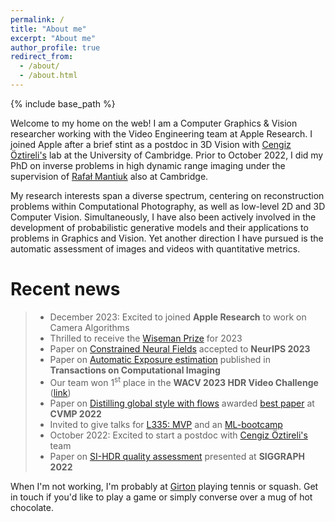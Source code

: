 ```yaml
---
permalink: /
title: "About me"
excerpt: "About me"
author_profile: true
redirect_from: 
  - /about/
  - /about.html
---
```


{% include base_path %}

Welcome to my home on the web! I am a Computer Graphics & Vision researcher working with the Video Engineering team at Apple Research. I joined Apple after a brief stint as a postdoc in 3D Vision with <a href="https://www.cl.cam.ac.uk/~aco41/" target="_blank">Cengiz Öztireli's</a> lab at the University of Cambridge. Prior to October 2022, I did my PhD on inverse problems in high dynamic range imaging under the supervision of <a href="https://www.cl.cam.ac.uk/~rkm38/" target="_blank">Rafał Mantiuk</a> also at Cambridge.

My research interests span a diverse spectrum, centering on reconstruction problems within Computational Photography, as well as low-level 2D and 3D Computer Vision. Simultaneously, I have also been actively involved in the development of probabilistic generative models and their applications to problems in Graphics and Vision. Yet another direction I have pursued is the automatic assessment of images and videos with quantitative metrics.

# Recent news
> * December 2023: Excited to joined **Apple Research** to work on Camera Algorithms
> * Thrilled to receive the <a href="https://www.cst.cam.ac.uk/wiseman-prize" target="_blank">Wiseman Prize</a> for 2023
> * Paper on <a href="https://cnf2023.netlify.app/" target="_blank">Constrained Neural Fields</a> accepted to **NeurIPS 2023**
> * Paper on <a href="publication/2023-07-31-exposure-estimation" target="_blank">Automatic Exposure estimation</a> published in **Transactions on Computational Imaging**
> * Our team won 1<sup>st</sup> place in the **WACV 2023 HDR Video Challenge** (<a href="https://sites.google.com/view/wacv2023-workshop-quality-va/competition" target="_blank">link</a>)
> * Paper on <a href="https://arxiv.org/abs/2209.15165" target="_blank">Distilling global style with flows</a> awarded <a href="https://twitter.com/CVMP/status/1598765125506600960" target="_blank">best paper</a> at **CVMP 2022**
> * Invited to give talks for [L335: MVP](https://paramhanji.github.io/talks/2022-11-09-mvp) and an [ML-bootcamp](https://paramhanji.github.io/talks/2022-10-26-ml-bootcamp)
> * October 2022: Excited to start a postdoc with <a href="https://www.cl.cam.ac.uk/~aco41/" target="_blank">Cengiz Öztireli's</a> team
> * Paper on <a href="https://www.cl.cam.ac.uk/research/rainbow/projects/sihdr_benchmark/" target="_blank">SI-HDR quality assessment</a> presented at **SIGGRAPH 2022**

When I'm not working, I'm probably at <a href="https://www.girton.cam.ac.uk/" target="_blank">Girton</a> playing tennis or squash. Get in touch if you'd like to play a game or simply converse over a mug of hot chocolate.
